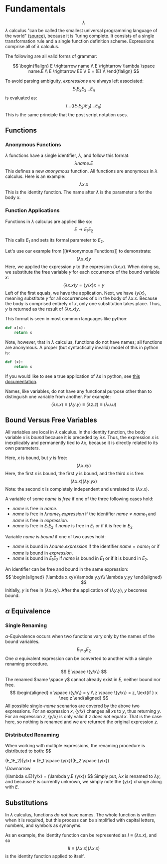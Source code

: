 # Fundamentals

$$
\lambda 
$$
$\lambda$ calculus "can be called the smallest universal programming language of the world" ([source](https://personal.utdallas.edu/~gupta/courses/apl/lambda.pdf)), because it is Turing complete. It consists of a single transformation rule and a single function definition scheme. Expressions comprise all of $\lambda$ calculus.

The following are all valid forms of grammar:

$$
\begin{flalign}
E \rightarrow name  \\ 
E \rightarrow \lambda \space name.E \\ 
E \rightarrow EE \\ 
E = (E) \\ 
\end{flalign}
$$

To avoid parsing ambiguity, $expressions$ are always left associated:
$$
E_1E_2E_3...E_n
$$
is evaluated as:
$$
(...((E_1E_2)E_3)...E_n)
$$
This is the same principle that the post script notation uses.
## Functions

### Anonymous Functions

$\lambda$ functions have a single identifier, $\lambda$, and follow this format:
$$
\lambda name . E
$$
This defines a new _anonymous_ function. All functions are anonymous in $\lambda$ calculus. Here is an example:
$$
\lambda x.x
$$
This is the identity function. The name after $\lambda$ is the parameter $x$ for the body $x$. 

### Function Applications
Functions in $\lambda$ calculus are applied like so:
$$
E \rightarrow E_1E_2
$$

This calls $E_1$ and sets its formal parameter to $E_2$.

Let's use our example from [[#Anonymous Functions]] to demonstrate:
$$
(\lambda x.x)y
$$
Here, we applied the expression $y$ to the expression $(\lambda x.x)$. When doing so, we substitute the free variable $y$ for each occurrence of the bound variable $x$:
$$
(\lambda x.x)y = \{y/x\}x = y
$$
Left of the first equals, we have the application. Next, we have $\{y/x\}$, meaning substitute $y$ for all occurrences of $x$ in the body of $\lambda x.x$. Because the body is comprised entirely of $x$, only one substitution takes place. Thus, $y$ is returned as the result of $(\lambda x.x)y$.

This format is seen in most common languages like python:
```python
def x(x):
	return x
```
Note, however, that in $\lambda$ calculus, functions do not have names; all functions are anonymous. A proper (but syntactically invalid) model of this in python is:
```python
def (x):
	return x
```
If you would like to see a true application of $\lambda$s in python, see [this documentation](https://docs.python.org/3/reference/expressions.html#lambda).

Names, like variables, do not have any functional purpose other than to distinguish one variable from another. For example:
$$
(\lambda x.x) \equiv (\lambda y.y) \equiv (\lambda z.z) \equiv (\lambda u.u)
$$

## Bound Versus Free Variables

All variables are local in $\lambda$ calculus. In the identity function, the body variable $x$ is *bound* because it is preceded by $\lambda x$. Thus, the expression $x$ is inexplicably and permanently tied to $\lambda x$, because it is directly related to its own parameters.

Here, $x$ is bound, but $y$ is free:
$$
(\lambda x.xy)
$$
Here, the first $x$ is bound, the first $y$ is bound, and the third $x$ is free:
$$
(\lambda x.x)(\lambda y.yx)
$$
Note: the second $x$ is completely independent and unrelated to $(\lambda x.x)$.

A variable of some $name$ is _free_ if one of the three following cases hold:
- $name$ is free in $name$.
- $name$ is free in $\lambda name_1.expression$ if the identifier $name \neq name_1$ and $name$ is free in $expression$.
- $name$ is free in $E_1E_2$ if $name$ is free in $E_1$ or if it is free in $E_2$

Variable $name$ is _bound_ if one of two cases hold:
- $name$ is bound in $\lambda name.expression$ if the identifier $name = name_1$ or if $name$ is bound in $expression$.
- $name$ is bound in $E_1E_2$ if $name$ is bound in $E_1$ or if it is bound in $E_2$.

An identifier can be free and bound in the same expression:
$$
\begin{aligned}
(\lambda x.xy)(\lambda y.y)\\
\lambda y.yy
\end{aligned}
$$
Initially, $y$ is free in $(\lambda x.xy)$. After the application of $(\lambda y.y)$, $y$ becomes bound.

## $\alpha$ Equivalence

### Single Renaming
$\alpha$-Equivalence occurs when two functions vary only by the names of the bound variables.
$$
E_1 =_\alpha E_2
$$
One $\alpha$ equivalent expression can be converted to another with a simple renaming procedure. 
$$
E \space \{y/x\}
$$
The renamed $name \space y$ cannot already exist in $E$, neither bound nor free. 
$$
\begin{aligned}
x \space \{y/x\} = y \\
z \space \{y/x\} = z, \text{if } x \neq z
\end{aligned}
$$
All possible single-$name$ scenarios are covered by the above two expressions. For an expression $x$, $\{y/x\}$ changes all $x$s to $y$, thus returning $y$. For an expression $z$, $\{y/x\}$ is only valid if $z$ _does not_ equal $x$. That is the case here, so nothing is renamed and we are returned the original expression $z$.

### Distributed Renaming
When working with multiple expressions, the renaming procedure is distributed to both:
$$

(E_1E_2)\{y/x\} = (E_1 \space \{y/x\})(E_2 \space \{y/x\})
$$
$$ \Downarrow $$
$$
(\lambda x.E)\{y/x\} = (\lambda y.E \{y/x\})
$$
Simply put, $\lambda x$ is renamed to $\lambda y$, and because $E$ is currently unknown, we simply note the $\{y/x\}$ change along with $E$. 

## Substitutions

In $\lambda$ calculus, functions _do not_ have names. The whole function is written when it is required, but this process can be simplified with capital letters, numbers, and symbols as synonyms. 

As an example, the identity function can be represented as $I \equiv (\lambda x.x)$, and so
$$
II \equiv (\lambda x.x)(\lambda x.x)
$$
is the identity function applied to itself.